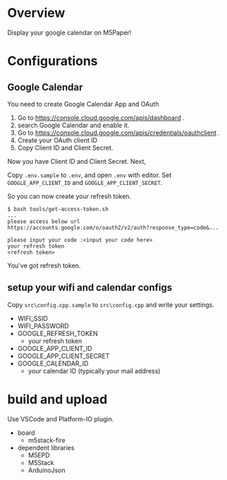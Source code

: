 # Overview

Display your google calendar on M5Paper!

# Configurations

## Google Calendar

You need to create Google Calendar App and OAuth

1. Go to https://console.cloud.google.com/apis/dashboard .
2. search Google Calendar and enable it.
3. Go to https://console.cloud.google.com/apis/credentials/oauthclient .
4. Create your OAuth client ID
5. Copy Client ID and Client Secret.

Now you have Client ID and Client Secret.
Next,

Copy `.env.sample` to `.env`, and open `.env` with editor.
Set `GOOGLE_APP_CLIENT_ID` and `GOOGLE_APP_CLIENT_SECRET`.

So you can now create your refresh token.

```
$ bash tools/get-access-token.sh
...
please access below url
https://accounts.google.com/o/oauth2/v2/auth?response_type=code&...

please input your code :<input your code here>
your refresh token
<refresh token>
```

You've got refresh token.

## setup your wifi and calendar configs

Copy `src\config.cpp.sample` to `src\config.cpp` and write your settings.

- WIFI_SSID
- WIFI_PASSWORD
- GOOGLE_REFRESH_TOKEN
    - your refresh token
- GOOGLE_APP_CLIENT_ID
- GOOGLE_APP_CLIENT_SECRET
- GOOGLE_CALENDAR_ID
    - your calendar ID (typically your mail address)

# build and upload

Use VSCode and Platform-IO plugin.

- board
    - m5stack-fire
- dependent libraries
    - M5EPD
    - M5Stack
    - ArduinoJson